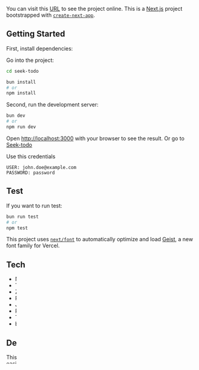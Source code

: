 You can visit this [URL](https://seek-todo.vercel.app/) to see the project online.
This is a [Next.js](https://nextjs.org) project bootstrapped with [`create-next-app`](https://nextjs.org/docs/app/api-reference/cli/create-next-app).

## Getting Started

First, install dependencies:

Go into the project:

```bash
cd seek-todo
```

```bash
bun install
# or
npm install
```

Second, run the development server:

```bash
bun dev
# or
npm run dev
```

Open [http://localhost:3000](http://localhost:3000) with your browser to see the result. Or go to [Seek-todo](https://seek-todo.vercel.app/)

Use this credentials

```
USER: john.doe@example.com
PASSWORD: password
```

## Test 
If you want to run test:
```bash
bun run test
# or
npm test
```

This project uses [`next/font`](https://nextjs.org/docs/app/building-your-application/optimizing/fonts) to automatically optimize and load [Geist](https://vercel.com/font), a new font family for Vercel.

## Tech
- Next.js
- Tailwind CSS
- Zustand
- React Test Library
- Jest
- React Icons
- Typescript
- bun

## Deploy on Vercel
This project is deploying on Vercel Platform, you can see on [Seek-todo](https://seek-todo.vercel.app/). 
The easiest way to deploy your Next.js app is to use the [Vercel Platform](https://vercel.com/new?utm_medium=default-template&filter=next.js&utm_source=create-next-app&utm_campaign=create-next-app-readme) from the creators of Next.js.

Check out our [Next.js deployment documentation](https://nextjs.org/docs/app/building-your-application/deploying) for more details.
